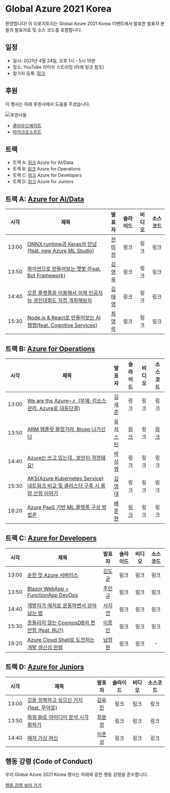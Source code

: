 # Global Azure 2021 Korea #

환영합니다! 이 리포지토리는 Global Azure 2021 Korea 이벤트에서 발표한 발표자 분들의 발표자료 및 소스 코드를 포함합니다.


## 일정 ##

* 일시: 2021년 4월 24일, 오후 1시 - 5시 10분
* 장소: YouTube 라이브 스트리밍 (아래 링크 참조)
* 참가자 등록: [링크](https://forms.office.com/r/r4k9TFLg6z)


## 후원 ##

이 행사는 아래 후원사에서 도움을 주셨습니다.

![후원사들](https://user-images.githubusercontent.com/1538528/115165709-29dbe380-a0ea-11eb-9f98-82d7b71ef673.png)

* [클라우드메이트](https://cloudmt.co.kr)
* [마이크로소프트](https://microsoft.com/ko-kr)


## 트랙 ##

* 트랙 A: [링크][track a yt] Azure for AI/Data
* 트랙 B: [링크][track b yt] Azure for Operations
* 트랙 C: [링크][track c yt] Azure for Developers
* 트랙 D: [링크][track d yt] Azure for Juniors


## 트랙 A: [Azure for AI/Data][track a yt] ##

| 시각  | 제목 | 발표자 | 슬라이드 | 비디오 | 소스코드 |
|:-----:|------|:------:|:--------:|:------:|:--------:|
| 13:00 | [ONNX runtime과 Keras의 만남(feat. new Azure ML Studio)][track a 1 topic] | [전미정][track a 1 speaker] | 링크 | 링크 | 링크 |
| 13:50 | [파이썬으로 만들어보는 챗봇 (Feat. Bot Framework)][track a 2 topic] | [김영욱][track a 2 speaker] | 링크 | 링크 | 링크 |
| 14:40 | [오픈 플랫폼을 이용해서 이제 인공지능 경진대회도 직접 개최해보자][track a 3 topic] | [김태영][track a 3 speaker] | 링크 | 링크 | 링크 |
| 15:30 | [Node.js & React로 만들어보는 AI 웹앱(feat. Cognitive Services)][track a 4 topic] | [최영락][track a 4 speaker] | 링크 | 링크 | 링크 |


## 트랙 B: [Azure for Operations][track b yt] ##

| 시각  | 제목 | 발표자 | 슬라이드 | 비디오 | 소스코드 |
|:-----:|------|:------:|:--------:|:------:|:--------:|
| 13:00 | [We are the Azure~♬ (부제: 리소스 관리, Azure로 대동단결)][track b 1 topic] | [김세준][track b 1 speaker] | 링크 | 링크 | 링크 |
| 13:50 | [ARM 템플릿 물렀거라, Bicep 나가신다][track b 2 topic] | [유저스틴][track b 2 speaker] | [링크][track b 2 slide] | 링크 | [링크][track b 2 code] |
| 14:40 | [Azure는 쓰고 있는데.. 보안이 걱정돼요!][track b 3 topic] | [박상엽][track b 3 speaker] | 링크 | 링크 | 링크 |
| 15:30 | [AKS(Azure Kubernetes Service) 네트워크 비교 및 클러스터 구축 시 용량 산정 이야기][track b 4 topic] | [김영대][track b 4 speaker] | 링크 | 링크 | 링크 |
| 16:20 | [Azure PaaS 기반 ML 플랫폼 구성 방법론][track b 5 topic] | [배준현][track b 5 speaker] | [링크][track b 5 slide] | 링크 | 링크 |


## 트랙 C: [Azure for Developers][track c yt] ##

| 시각  | 제목 | 발표자 | 슬라이드 | 비디오 | 소스코드 |
|:-----:|------|:------:|:--------:|:------:|:--------:|
| 13:00 | [순한 맛 Azure 서버리스][track c 1 topic] | [김도균][track c 1 speaker] | 링크 | 링크 | 링크 |
| 13:50 | [Blazor WebApp + FunctionApp DevOps][track c 2 topic] | [주민규][track c 2 speaker] | 링크 | 링크 | 링크 |
| 14:40 | [개발자가 애저로 운동하면서 살아남는 법][track c 3 topic] | [서지연][track c 3 speaker] | 링크 | 링크 | 링크 |
| 15:30 | [흔들리지 않는 CosmosDB의 편안함 (feat. RU?)][track c 4 topic] | [이종인][track c 4 speaker] | 링크 | 링크 | 링크 |
| 16:20 | [Azure Cloud Shell로 도전하는 개발 생산성 만렙][track c 5 topic] | [남정현][track c 5 speaker] | 링크 | 링크 | - |


## 트랙 D: [Azure for Juniors][track d yt] ##

| 시각  | 제목 | 발표자 | 슬라이드 | 비디오 | 소스코드 |
|:-----:|------|:------:|:--------:|:------:|:--------:|
| 13:00 | [깃을 정복하고 싶으신 거지 (feat. 무야호)][track d 1 topic] | [김유진][track d 1 speaker] | 링크 | 링크 | 링크 |
| 13:50 | [파워 BI로 아이디어 분석 시각화하기][track d 2 topic] | [최윤정][track d 2 speaker] | 링크 | 링크 | 링크 |
| 14:40 | [애저 가상 머신][track d 3 topic] | [이준성][track d 3 speaker] | 링크 | 링크 | 링크 |


## 행동 강령 (Code of Conduct) ##

우리 Global Azure 2021 Korea 행사는 아래와 같은 행동 강령을 준수합니다.

[행동 강령 보러 가기](CODE-OF-CONDUCT.md)


[track a yt]: https://bit.ly/ga2021kr-azaidata
[track a 1 speaker]: https://github.com/krazure/ga2021kr/issues/3
[track a 2 speaker]: https://github.com/krazure/ga2021kr/issues/15
[track a 3 speaker]: https://github.com/krazure/ga2021kr/issues/13
[track a 4 speaker]: https://github.com/krazure/ga2021kr/issues/38
[track a 1 topic]: https://github.com/krazure/ga2021kr/issues/4
[track a 2 topic]: https://github.com/krazure/ga2021kr/issues/16
[track a 3 topic]: https://github.com/krazure/ga2021kr/issues/14
[track a 4 topic]: https://github.com/krazure/ga2021kr/issues/39
[track a 1 slide]: https://github.com/krazure/ga2021kr/blob/main/slides/track-a/slide-1.pdf
[track a 2 slide]: https://github.com/krazure/ga2021kr/blob/main/slides/track-a/slide-2.pdf
[track a 3 slide]: https://github.com/krazure/ga2021kr/blob/main/slides/track-a/slide-3.pdf
[track a 4 slide]: https://github.com/krazure/ga2021kr/blob/main/slides/track-a/slide-5.pdf
[track a 1 video]: https://www.youtube.com/watch?v=a-1
[track a 2 video]: https://www.youtube.com/watch?v=a-2
[track a 4 video]: https://www.youtube.com/watch?v=a-4
[track a 4 video]: https://www.youtube.com/watch?v=a-5
[track a 1 code]: https://github.com/krazure/code
[track a 2 code]: https://github.com/krazure/code
[track a 3 code]: https://github.com/krazure/code
[track a 4 code]: https://github.com/krazure/code

[track b yt]: https://bit.ly/ga2021kr-azops
[track b 1 speaker]: https://github.com/krazure/ga2021kr/issues/32
[track b 2 speaker]: https://github.com/krazure/ga2021kr/issues/1
[track b 3 speaker]: https://github.com/krazure/ga2021kr/issues/33
[track b 4 speaker]: https://github.com/krazure/ga2021kr/issues/28
[track b 5 speaker]: https://github.com/krazure/ga2021kr/issues/35
[track b 1 topic]: https://github.com/krazure/ga2021kr/issues/31
[track b 2 topic]: https://github.com/krazure/ga2021kr/issues/2
[track b 3 topic]: https://github.com/krazure/ga2021kr/issues/34
[track b 4 topic]: https://github.com/krazure/ga2021kr/issues/29
[track b 5 topic]: https://github.com/krazure/ga2021kr/issues/36
[track b 1 slide]: https://github.com/krazure/ga2021kr/blob/main/slides/track-a/slide-1.pdf
[track b 2 slide]: https://github.com/krazure/ga2021kr/blob/main/slides/track-b/slide-justinyoo.pdf
[track b 3 slide]: https://github.com/krazure/ga2021kr/blob/main/slides/track-a/slide-3.pdf
[track b 4 slide]: https://github.com/krazure/ga2021kr/blob/main/slides/track-a/slide-4.pdf
[track b 5 slide]: https://github.com/krazure/ga2021kr/blob/main/slides/track-b/slide-junhyunbae.pdf
[track b 1 video]: https://www.youtube.com/watch?v=a-1
[track b 2 video]: https://www.youtube.com/watch?v=a-2
[track b 3 video]: https://www.youtube.com/watch?v=a-3
[track b 4 video]: https://www.youtube.com/watch?v=a-4
[track b 5 video]: https://www.youtube.com/watch?v=a-5
[track b 1 code]: https://github.com/krazure/code
[track b 2 code]: https://github.com/justinyoo/ga2021krdemo
[track b 3 code]: https://github.com/krazure/code
[track b 4 code]: https://github.com/krazure/code
[track b 5 code]: https://github.com/krazure/code

[track c yt]: https://bit.ly/ga2021kr-azdevs
[track c 1 speaker]: https://github.com/krazure/ga2021kr/issues/17
[track c 2 speaker]: https://github.com/krazure/ga2021kr/issues/19
[track c 3 speaker]: https://github.com/krazure/ga2021kr/issues/20
[track c 4 speaker]: https://github.com/krazure/ga2021kr/issues/21
[track c 5 speaker]: https://github.com/krazure/ga2021kr/issues/22
[track c 1 topic]: https://github.com/krazure/ga2021kr/issues/23
[track c 2 topic]: https://github.com/krazure/ga2021kr/issues/24
[track c 3 topic]: https://github.com/krazure/ga2021kr/issues/25
[track c 4 topic]: https://github.com/krazure/ga2021kr/issues/26
[track c 5 topic]: https://github.com/krazure/ga2021kr/issues/27
[track c 1 slide]: https://github.com/krazure/ga2021kr/blob/main/slides/track-a/slide-1.pdf
[track c 2 slide]: https://github.com/krazure/ga2021kr/blob/main/slides/track-a/slide-2.pdf
[track c 3 slide]: https://github.com/krazure/ga2021kr/blob/main/slides/track-a/slide-3.pdf
[track c 4 slide]: https://github.com/krazure/ga2021kr/blob/main/slides/track-a/slide-4.pdf
[track c 5 slide]: https://github.com/krazure/ga2021kr/blob/main/slides/track-a/slide-5.pdf
[track c 1 video]: https://www.youtube.com/watch?v=a-1
[track c 2 video]: https://www.youtube.com/watch?v=a-2
[track c 3 video]: https://www.youtube.com/watch?v=a-3
[track c 4 video]: https://www.youtube.com/watch?v=a-4
[track c 5 video]: https://www.youtube.com/watch?v=a-5
[track c 1 code]: https://github.com/krazure/code
[track c 2 code]: https://github.com/krazure/code
[track c 3 code]: https://github.com/krazure/code
[track c 4 code]: https://github.com/krazure/code
[track c 5 code]: #

[track d yt]: https://bit.ly/ga2021kr-azjuniors
[track d 1 speaker]: https://github.com/krazure/ga2021kr/issues/5
[track d 2 speaker]: https://github.com/krazure/ga2021kr/issues/6
[track d 3 speaker]: https://github.com/krazure/ga2021kr/issues/7
[track d 4 speaker]: https://github.com/krazure/ga2021kr/issues/8
[track d 1 topic]: https://github.com/krazure/ga2021kr/issues/9
[track d 2 topic]: https://github.com/krazure/ga2021kr/issues/10
[track d 3 topic]: https://github.com/krazure/ga2021kr/issues/11
[track d 4 topic]: https://github.com/krazure/ga2021kr/issues/12
[track d 1 slide]: https://github.com/krazure/ga2021kr/blob/main/slides/track-a/slide-1.pdf
[track d 2 slide]: https://github.com/krazure/ga2021kr/blob/main/slides/track-a/slide-2.pdf
[track d 3 slide]: https://github.com/krazure/ga2021kr/blob/main/slides/track-a/slide-3.pdf
[track d 4 slide]: https://github.com/krazure/ga2021kr/blob/main/slides/track-a/slide-4.pdf
[track d 1 video]: https://www.youtube.com/watch?v=a-1
[track d 2 video]: https://www.youtube.com/watch?v=a-2
[track d 3 video]: https://www.youtube.com/watch?v=a-3
[track d 4 video]: https://www.youtube.com/watch?v=a-4
[track d 1 code]: https://github.com/krazure/code
[track d 2 code]: https://github.com/krazure/code
[track d 3 code]: https://github.com/krazure/code
[track d 4 code]: https://github.com/krazure/code
